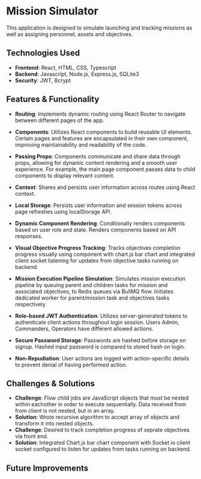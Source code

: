 # Mission Simulator

This application is designed to simulate launching and tracking missions as well as assigning personnel, assets and objectives.

## Technologies Used

- **Frontend**: React, HTML, CSS, Typescript
- **Backend**: Javascript, Node.js, Express.js, SQLite3
- **Security**: JWT, Bcrypt

## Features & Functionality

- **Routing**: Implements dynamic routing using React Router to navigate between different pages of the app.
- **Components**: Utilizes React components to build reusable UI elements. Certain pages and features are encapsulated in their own component, improving maintainability and readability of the code.
- **Passing Props**: Components communicate and share data through props, allowing for dynamic content rendering and a smooth user experience. For example, the main page component passes data to child components to display relevant content.
- **Context**: Shares and persists user information across routes using React context.
- **Local Storage**: Persists user information and session tokens across page refreshes using localStorage API.
- **Dynamic Component Rendering**: Conditionally renders components based on user role and state. Renders components based on API responses.  
- **Visual Objective Progress Tracking**: Tracks objectives completion progress visually using component with chart.js bar chart and integrated client socket listening for updates from objective tasks running on backend.
- **Mission Execution Pipeline Simulation**: Simulates mission execution pipeline by queuing parent and children tasks for mission and associated objectives, to Redis queues via BullMQ flow. Initiates dedicated worker for parent/mission task and objectives tasks respectively.


- **Role-based JWT Authentication**: Utilizes server-generated tokens to authenticate client actions throughout login session. Users Admin, Commanders, Operators have different allowed actions.
- **Secure Password Storage**: Passwords are hashed before storage on signup. Hashed input password is compared to stored hash on login.
- **Non-Repudiation**: User actions are logged with action-specific details to prevent denial of having performed action.

## Challenges & Solutions

- **Challenge**: Flow child jobs are JavaScript objects that must be nested within eachother in order to execute sequentially. Data received from from client is not nested, but in an array.
- **Solution**: Wrote recursive algorithm to accept array of objects and transform it into nested objects.
- **Challenge**: Desired to track completion progress of seprate objectives via front end.
- **Solution**: Integrated Chart.js bar chart component with Socket.io client socket configured to listen for updates from tasks running on backend. 



## Future Improvements
